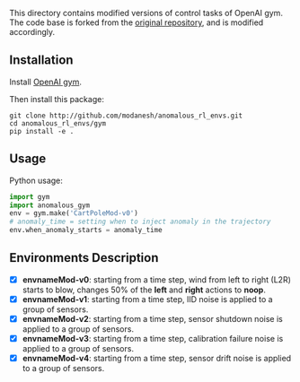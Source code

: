This directory contains modified versions of control tasks of OpenAI gym. The code base is forked from the [original 
repository](https://github.com/openai/gym), and is modified accordingly.

## Installation
Install [OpenAI gym](https://gym.openai.com/).

Then install this package:

```
git clone http://github.com/modanesh/anomalous_rl_envs.git
cd anomalous_rl_envs/gym
pip install -e .
```

## Usage
Python usage:
```python
import gym
import anomalous_gym
env = gym.make('CartPoleMod-v0')
# anomaly_time = setting when to inject anomaly in the trajectory
env.when_anomaly_starts = anomaly_time
```

## Environments Description
- [x] **envnameMod-v0**: starting from a time step, wind from left to right (L2R) starts to blow, changes 50% of the **left** and **right** actions to **noop**. 
- [x] **envnameMod-v1**: starting from a time step, IID noise is applied to a group of sensors.
- [x] **envnameMod-v2**: starting from a time step, sensor shutdown noise is applied to a group of sensors.
- [x] **envnameMod-v3**: starting from a time step, calibration failure noise is applied to a group of sensors.
- [x] **envnameMod-v4**: starting from a time step, sensor drift noise is applied to a group of sensors.
